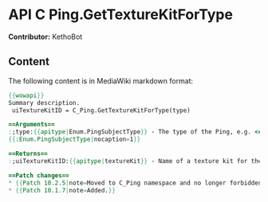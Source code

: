 # API C Ping.GetTextureKitForType

**Contributor:** KethoBot

## Content

The following content is in MediaWiki markdown format:

```mediawiki
{{wowapi}}
Summary description.
 uiTextureKitID = C_Ping.GetTextureKitForType(type)

==Arguments==
:;type:{{apitype|Enum.PingSubjectType}} - The type of the Ping, e.g. <code>2</code> for "Assist" and <code>3</code> for "OnMyWay" Pings.
{{:Enum.PingSubjectType|nocaption=1}}

==Returns==
:;uiTextureKitID:{{apitype|textureKit}} - Name of a texture kit for the Ping.

==Patch changes==
* {{Patch 10.2.5|note=Moved to C_Ping namespace and no longer forbidden.}}
* {{Patch 10.1.7|note=Added.}}
```